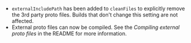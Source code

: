 * `externalIncludePath` has been added to `cleanFiles` to explicitly remove the 3rd party proto files. Builds that don't change this setting are not affected.
* External proto files can now be compiled. See the *Compiling external proto files* in the README for more information. 
